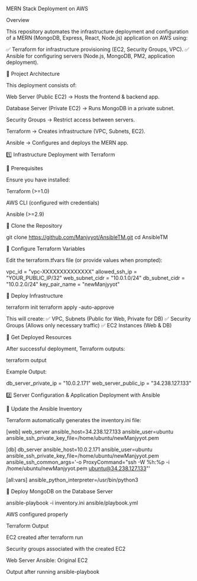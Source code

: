 MERN Stack Deployment on AWS

Overview

This repository automates the infrastructure deployment and configuration of a MERN (MongoDB, Express, React, Node.js) application on AWS using:

✅ Terraform for infrastructure provisioning (EC2, Security Groups, VPC).
✅ Ansible for configuring servers (Node.js, MongoDB, PM2, application deployment).

📌 Project Architecture

This deployment consists of:

Web Server (Public EC2) → Hosts the frontend & backend app.

Database Server (Private EC2) → Runs MongoDB in a private subnet.

Security Groups → Restrict access between servers.

Terraform → Creates infrastructure (VPC, Subnets, EC2).

Ansible → Configures and deploys the MERN app.

1️⃣ Infrastructure Deployment with Terraform

🔹 Prerequisites

Ensure you have installed:

Terraform (>=1.0)

AWS CLI (configured with credentials)

Ansible (>=2.9)

🔹 Clone the Repository

git clone https://github.com/Manjyyot/AnsibleTM.git
cd AnsibleTM

🔹 Configure Terraform Variables

Edit the terraform.tfvars file (or provide values when prompted):

vpc_id = "vpc-XXXXXXXXXXXXXX"
allowed_ssh_ip = "YOUR_PUBLIC_IP/32"
web_subnet_cidr = "10.0.1.0/24"
db_subnet_cidr = "10.0.2.0/24"
key_pair_name = "newManjyyot"

🔹 Deploy Infrastructure

terraform init
terraform apply -auto-approve

This will create:
✅ VPC, Subnets (Public for Web, Private for DB)
✅ Security Groups (Allows only necessary traffic)
✅ EC2 Instances (Web & DB)

🔹 Get Deployed Resources

After successful deployment, Terraform outputs:

terraform output

Example Output:

db_server_private_ip = "10.0.2.171"
web_server_public_ip = "34.238.127.133"

2️⃣ Server Configuration & Application Deployment with Ansible

🔹 Update the Ansible Inventory

Terraform automatically generates the inventory.ini file:

[web]
web_server ansible_host=34.238.127.133 ansible_user=ubuntu ansible_ssh_private_key_file=/home/ubuntu/newManjyyot.pem

[db]
db_server ansible_host=10.0.2.171 ansible_user=ubuntu ansible_ssh_private_key_file=/home/ubuntu/newManjyyot.pem ansible_ssh_common_args='-o ProxyCommand="ssh -W %h:%p -i /home/ubuntu/newManjyyot.pem ubuntu@34.238.127.133"'

[all:vars]
ansible_python_interpreter=/usr/bin/python3



🔹 Deploy MongoDB on the Database Server

ansible-playbook -i inventory.ini ansible/playbook.yml


AWS configured properly


Terraform Output



EC2 created after terraform run


Security groups associated with the created EC2



Web Server Ansible:
Original EC2



Output after running ansible-playbook







